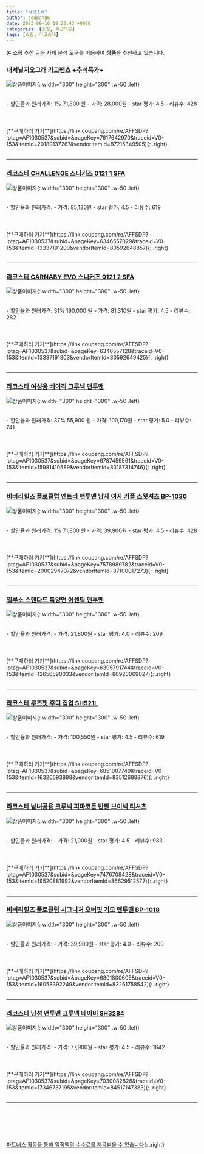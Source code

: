 ```yaml
---
title: "라코스테"
author: coupang6
date: 2023-09-16 18:22:43 +0800
categories: [쇼핑, 패션의류]
tags: [쇼핑, 라코스테]
---
```


본 쇼핑 추천 글은 자체 분석 도구를 이용하여 [**상품**](https://link.coupang.com/a/bao1ui)을 추천하고 있습니다.

### [내셔널지오그래 카고팬츠 +추석특가+](https://link.coupang.com/re/AFFSDP?lptag=AF1030537&subid=&pageKey=7617642970&traceid=V0-153&itemId=20189137267&vendorItemId=87215349505)

![상품이미지](https://thumbnail7.coupangcdn.com/thumbnails/remote/230x230ex/image/vendor_inventory/5b16/c436eba34fe4c1ded7303a519dc960822712c074518ff19be149e014ab29.jpg){: width="300" height="300" .w-50 .left}


<br>
- 할인율과 원래가격: 1%  71,800   원
- 가격: 28,000원
- star 평가: 4.5
- 리뷰수: 428
<br>
<br>
<br>
<br>
[**구매하러 가기**](https://link.coupang.com/re/AFFSDP?lptag=AF1030537&subid=&pageKey=7617642970&traceid=V0-153&itemId=20189137267&vendorItemId=87215349505){: .right}
<br>
<br>

---

### [라코스테 CHALLENGE 스니커즈 0121 1 SFA](https://link.coupang.com/re/AFFSDP?lptag=AF1030537&subid=&pageKey=6346557029&traceid=V0-153&itemId=13337191200&vendorItemId=80592648857)

![상품이미지](https://thumbnail6.coupangcdn.com/thumbnails/remote/230x230ex/image/rs_quotation_api/rkuzlczy/7e04c2d86cc4421cb7f305a76d97a7ab.jpg){: width="300" height="300" .w-50 .left}


<br>
- 할인율과 원래가격: 
- 가격: 85,130원
- star 평가: 4.5
- 리뷰수: 619
<br>
<br>
<br>
<br>
[**구매하러 가기**](https://link.coupang.com/re/AFFSDP?lptag=AF1030537&subid=&pageKey=6346557029&traceid=V0-153&itemId=13337191200&vendorItemId=80592648857){: .right}
<br>
<br>

---

### [라코스테 CARNABY EVO 스니커즈 0121 2 SFA](https://link.coupang.com/re/AFFSDP?lptag=AF1030537&subid=&pageKey=6346557128&traceid=V0-153&itemId=13337191803&vendorItemId=80592649425)

![상품이미지](https://thumbnail7.coupangcdn.com/thumbnails/remote/230x230ex/image/rs_quotation_api/k0ji7zos/f63bdd5e9d87424f80b953ba0b1e41b3.jpg){: width="300" height="300" .w-50 .left}


<br>
- 할인율과 원래가격: 31%  190,000   원
- 가격: 81,310원
- star 평가: 4.5
- 리뷰수: 282
<br>
<br>
<br>
<br>
[**구매하러 가기**](https://link.coupang.com/re/AFFSDP?lptag=AF1030537&subid=&pageKey=6346557128&traceid=V0-153&itemId=13337191803&vendorItemId=80592649425){: .right}
<br>
<br>

---

### [라코스테 여성용 베이직 크루넥 맨투맨](https://link.coupang.com/re/AFFSDP?lptag=AF1030537&subid=&pageKey=6787459561&traceid=V0-153&itemId=15981410589&vendorItemId=83187314746)

![상품이미지](https://thumbnail7.coupangcdn.com/thumbnails/remote/230x230ex/image/rs_quotation_api/zchilxg0/8e9ae0ca21ec40a988de353d48142ac4.jpg){: width="300" height="300" .w-50 .left}


<br>
- 할인율과 원래가격: 37%  55,900   원
- 가격: 100,170원
- star 평가: 5.0
- 리뷰수: 741
<br>
<br>
<br>
<br>
[**구매하러 가기**](https://link.coupang.com/re/AFFSDP?lptag=AF1030537&subid=&pageKey=6787459561&traceid=V0-153&itemId=15981410589&vendorItemId=83187314746){: .right}
<br>
<br>

---

### [비버리힐즈 폴로클럽 엔트리 맨투맨 남자 여자 커플 스웻셔츠 BP-1030](https://link.coupang.com/re/AFFSDP?lptag=AF1030537&subid=&pageKey=7578989782&traceid=V0-153&itemId=20002947072&vendorItemId=87100017273)

![상품이미지](https://thumbnail7.coupangcdn.com/thumbnails/remote/230x230ex/image/vendor_inventory/0a96/21a6720b94a699a91a077f54e2ef16d98bca7ba60115c6fd723a0bf643e5.jpg){: width="300" height="300" .w-50 .left}


<br>
- 할인율과 원래가격: 1%  71,800   원
- 가격: 39,900원
- star 평가: 4.5
- 리뷰수: 428
<br>
<br>
<br>
<br>
[**구매하러 가기**](https://link.coupang.com/re/AFFSDP?lptag=AF1030537&subid=&pageKey=7578989782&traceid=V0-153&itemId=20002947072&vendorItemId=87100017273){: .right}
<br>
<br>

---

### [일루소 스탠다드 특양면 어센틱 맨투맨](https://link.coupang.com/re/AFFSDP?lptag=AF1030537&subid=&pageKey=6395791744&traceid=V0-153&itemId=13656590033&vendorItemId=80923069027)

![상품이미지](https://thumbnail7.coupangcdn.com/thumbnails/remote/230x230ex/image/vendor_inventory/6608/c6234333366ca84975b40ab917e60e498ef8c6e9e94215ebcc159410da85.jpg){: width="300" height="300" .w-50 .left}


<br>
- 할인율과 원래가격: 
- 가격: 21,800원
- star 평가: 4.0
- 리뷰수: 209
<br>
<br>
<br>
<br>
[**구매하러 가기**](https://link.coupang.com/re/AFFSDP?lptag=AF1030537&subid=&pageKey=6395791744&traceid=V0-153&itemId=13656590033&vendorItemId=80923069027){: .right}
<br>
<br>

---

### [라코스테 루즈핏 후디 집업 SH521L](https://link.coupang.com/re/AFFSDP?lptag=AF1030537&subid=&pageKey=6851007749&traceid=V0-153&itemId=16320593898&vendorItemId=83512688876)

![상품이미지](https://thumbnail8.coupangcdn.com/thumbnails/remote/230x230ex/image/retail/images/2022/10/18/15/2/09afeed2-6c78-43f8-899c-bcca26d165b3.jpg){: width="300" height="300" .w-50 .left}


<br>
- 할인율과 원래가격: 
- 가격: 100,550원
- star 평가: 4.5
- 리뷰수: 619
<br>
<br>
<br>
<br>
[**구매하러 가기**](https://link.coupang.com/re/AFFSDP?lptag=AF1030537&subid=&pageKey=6851007749&traceid=V0-153&itemId=16320593898&vendorItemId=83512688876){: .right}
<br>
<br>

---

### [라코스테 남녀공용 크루넥 피마코튼 반팔 브이넥 티셔츠](https://link.coupang.com/re/AFFSDP?lptag=AF1030537&subid=&pageKey=7476708428&traceid=V0-153&itemId=19520881992&vendorItemId=86629512577)

![상품이미지](https://thumbnail7.coupangcdn.com/thumbnails/remote/230x230ex/image/vendor_inventory/6ee3/9e6f7768727cebbd7abfaa946e91561405ac82603725221f1830e9047f7b.jpg){: width="300" height="300" .w-50 .left}


<br>
- 할인율과 원래가격: 
- 가격: 21,000원
- star 평가: 4.5
- 리뷰수: 983
<br>
<br>
<br>
<br>
[**구매하러 가기**](https://link.coupang.com/re/AFFSDP?lptag=AF1030537&subid=&pageKey=7476708428&traceid=V0-153&itemId=19520881992&vendorItemId=86629512577){: .right}
<br>
<br>

---

### [비버리힐즈 폴로클럽 시그니처 오버핏 기모 맨투맨 BP-1018](https://link.coupang.com/re/AFFSDP?lptag=AF1030537&subid=&pageKey=6801800605&traceid=V0-153&itemId=16058392249&vendorItemId=83261758542)

![상품이미지](https://thumbnail8.coupangcdn.com/thumbnails/remote/230x230ex/image/vendor_inventory/2382/2eb3ad95960265d286072acfd93d2208d631ffdd7c2dc722dba6c7341011.jpg){: width="300" height="300" .w-50 .left}


<br>
- 할인율과 원래가격: 
- 가격: 39,900원
- star 평가: 4.0
- 리뷰수: 209
<br>
<br>
<br>
<br>
[**구매하러 가기**](https://link.coupang.com/re/AFFSDP?lptag=AF1030537&subid=&pageKey=6801800605&traceid=V0-153&itemId=16058392249&vendorItemId=83261758542){: .right}
<br>
<br>

---

### [라코스테 남성 맨투맨 크루넥 네이비 SH3284](https://link.coupang.com/re/AFFSDP?lptag=AF1030537&subid=&pageKey=7030082828&traceid=V0-153&itemId=17346737195&vendorItemId=84517147383)

![상품이미지](https://thumbnail9.coupangcdn.com/thumbnails/remote/230x230ex/image/vendor_inventory/6e57/b6c46da2fe6780fd1eb47bfbf668b7f250f2d1d4b85ae460487f8131a21b.PNG){: width="300" height="300" .w-50 .left}


<br>
- 할인율과 원래가격: 
- 가격: 77,900원
- star 평가: 4.5
- 리뷰수: 1642
<br>
<br>
<br>
<br>
[**구매하러 가기**](https://link.coupang.com/re/AFFSDP?lptag=AF1030537&subid=&pageKey=7030082828&traceid=V0-153&itemId=17346737195&vendorItemId=84517147383){: .right}
<br>
<br>

---
<br><br><br><br><br> [파트너스 활동을 통해 일정액의 수수료를 제공받을 수 있습니다](https://link.coupang.com/a/bao1ui){: .right}